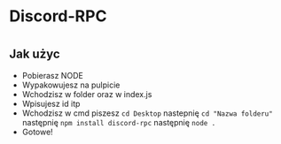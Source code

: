 # Discord-RPC

#

## Jak użyc
-  Pobierasz NODE
-  Wypakowujesz na pulpicie
-  Wchodzisz w folder oraz w index.js
-  Wpisujesz id itp
- Wchodzisz w cmd piszesz ``cd Desktop`` nastepnię ``cd "Nazwa folderu"`` następnię ``npm install discord-rpc`` następnię ``node .``
- Gotowe!
#
